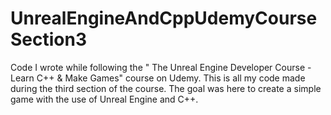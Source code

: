 # UnrealEngineAndCppUdemyCourseSection3
Code I wrote while following the " The Unreal Engine Developer Course - Learn C++ &amp; Make Games" course on Udemy. This is all my code made during the third section of the course. The goal was here to create a simple game with the use of Unreal Engine and C++.
